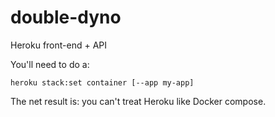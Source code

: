 # double-dyno
Heroku front-end + API

You'll need to do a:

    heroku stack:set container [--app my-app]

The net result is: you can't treat Heroku like Docker compose.
